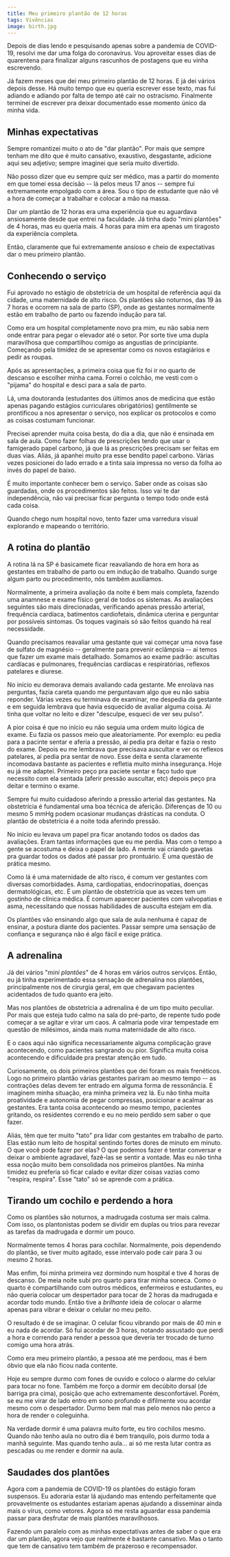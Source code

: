 ```yaml
---
title: Meu primeiro plantão de 12 horas
tags: Vivências
image: birth.jpg
---
```


Depois de dias lendo e pesquisando apenas sobre a pandemia de COVID-19, resolvi me dar uma folga do coronavirus. Vou aproveitar esses dias de quarentena para finalizar alguns rascunhos de postagens que eu vinha escrevendo.

Já fazem meses que dei meu primeiro plantão de 12 horas. E já dei vários depois desse. Há muito tempo que eu queria escrever esse texto, mas fui adiando e adiando por falta de tempo até cair no ostracismo. Finalmente terminei de escrever pra deixar documentado esse momento único da minha vida.

## Minhas expectativas

Sempre romantizei muito o ato de "dar plantão". Por mais que sempre tenham me dito que é muito cansativo, exaustivo, desgastante, adicione aqui seu adjetivo; sempre imaginei que seria muito divertido.

Não posso dizer que eu sempre quiz ser médico, mas a partir do momento em que tomei essa decisão -- lá pelos meus 17 anos -- sempre fui extremamente empolgado com a área. Sou o tipo de estudante que não vê a hora de começar a trabalhar e colocar a mão na massa.

Dar um plantão de 12 horas era uma experiência que eu aguardava ansiosamente desde que entrei na faculdade. Já tinha dado "mini plantões" de 4 horas, mas eu queria mais. 4 horas para mim era apenas um tiragosto da experiência completa. 

Então, claramente que fui extremamente ansioso e cheio de expectativas dar o meu primeiro plantão.

## Conhecendo o serviço

Fui aprovado no estágio de obstetrícia de um hospital de referência aqui da cidade, uma maternidade de alto risco. Os plantões são noturnos, das 19 às 7 horas e ocorrem na sala de parto (SP), onde as gestantes normalmente estão em trabalho de parto ou fazendo indução para tal.

Como era um hospital completamente novo pra mim, eu não sabia nem onde entrar para pegar o elevador até o setor. Por sorte tive uma dupla maravilhosa que compartilhou comigo as angustias de principiante. Começando pela timidez de se apresentar como os novos estagiários e pedir as roupas.

Após as apresentações, a primeira coisa que fiz foi ir no quarto de descanso e escolher minha cama. Forrei o colchão, me vesti com o "pijama" do hospital e desci para a sala de parto.

Lá, uma doutoranda (estudantes dos últimos anos de medicina que estão apenas pagando estágios curriculares obrigatórios) gentilmente se prontificou a nos apresentar o serviço, nos explicar os protocolos e como as coisas costumam funcionar.

Precisei aprender muita coisa besta, do dia a dia, que não é ensinada em sala de aula. Como fazer folhas de prescrições tendo que usar o famigerado papel carbono, já que lá as prescrições precisam ser feitas em duas vias. Aliás, já apanhei muito pra esse bendito papel carbono. Várias vezes posicionei do lado errado e a tinta saia impressa no verso da folha ao invés do papel de baixo.

É muito importante conhecer bem o serviço. Saber onde as coisas são guardadas, onde os procedimentos são feitos. Isso vai te dar independência, não vai precisar ficar pergunta o tempo todo onde está cada coisa.

Quando chego num hospital novo, tento fazer uma varredura visual explorando e mapeando o território.

## A rotina do plantão 

A rotina lá na SP é basicamete ficar reavaliando de hora em hora as gestantes em trabalho de parto ou em indução de trabalho. Quando surge algum parto ou procedimento, nós também auxiliamos. 

Normalmente, a primeira avaliação da noite é bem mais completa, fazendo uma anamnese e exame físico geral de todos os sistemas. As avaliações seguintes são mais direcionadas, verificando apenas pressão arterial, frequência cardíaca, batimentos cardiofetais, dinâmica uterina e perguntar por possíveis sintomas. Os toques vaginais só são feitos quando há real necessidade.

Quando precisamos reavaliar uma gestante que vai começar uma nova fase de sulfato de magnésio -- geralmente para prevenir eclâmpsia -- aí temos que fazer um exame mais detalhado. Somamos ao exame padrão: ascultas cardíacas e pulmonares, frequências cardíacas e respiratórias, reflexos patelares e diurese.

No início eu demorava demais avaliando cada gestante. Me enrolava nas perguntas, fazia careta quando me perguntavam algo que eu não sabia reponder. Várias vezes eu terminava de examinar, me despedia da gestante e em seguida lembrava que havia esquecido de avaliar alguma coisa. Ai tinha que voltar no leito e dizer "desculpe, esqueci de ver seu pulso".

A pior coisa é que no início eu não seguia uma ordem muito lógica de exame. Eu fazia os passos meio que aleatoriamente. Por exemplo: eu pedia para a pacinte sentar e aferia a pressão, aí pedia pra deitar e fazia o resto do exame. Depois eu me lembrava que precisava auscultar e ver os reflexos patelares, aí pedia pra sentar de novo. Esse deita e senta claramente incomodava bastante as pacientes e refletia muito minha insegurança. Hoje eu já me adaptei. Primeiro peço pra paciete sentar e faço tudo que necessito com ela sentada (aferir pressão auscultar, etc) depois peço pra deitar e termino o exame.

Sempre fui muito cuidadoso aferindo a pressão arterial das gestantes. Na obstetrícia é fundamental uma boa técnica de aferição. Diferenças de 10 ou mesmo 5 mmHg podem ocasionar mudanças drásticas na conduta. O plantão de obstetrícia é a noite toda aferindo pressão.

No início eu levava um papel pra ficar anotando todos os dados das avaliações. Eram tantas informações que eu me perdia. Mas com o tempo a gente se acostuma e deixa o papel de lado. A mente vai criando gavetas pra guardar todos os dados até passar pro prontuário. É uma questão de prática mesmo.

Como lá é uma maternidade de alto risco, é comum ver gestantes com diversas comorbidades. Asma, cardiopatias, endocrinopatias, doenças dermatológicas, etc. É um plantão de obstetrícia que as vezes tem um gostinho de clínica médica. É comum aparecer pacientes com valvopatias e asma, necessitando que nossas habilidades de ausculta estejam em dia. 

Os plantões vão ensinando algo que sala de aula nenhuma é capaz de ensinar, a postura diante dos pacientes. Passar sempre uma sensação de confiança e segurança não é algo fácil e exige prática.


## A adrenalina

Já dei vários "*mini plantões*" de 4 horas em vários outros serviços. Então, eu já tinha experimentado essa sensação de adrenalina nos plantões, principalmente nos de cirurgia geral, em que chegavam pacientes acidentados de tudo quanto era jeito.

Mas nos plantões de obstetrícia a adrenalina é de um tipo muito peculiar. Por mais que esteja tudo calmo na sala do pré-parto, de repente tudo pode começar a se agitar e virar um caos. A calmaria pode virar tempestade em questão de milésimos, ainda mais numa maternidade de alto risco.

E o caos aqui não significa necessariamente alguma complicação grave acontecendo, como pacientes sangrando ou pior. Significa muita coisa acontecendo e dificuldade pra prestar atenção em tudo.

Curiosamente, os dois primeiros plantões que dei foram os mais frenéticos. Logo no primeiro plantão várias gestantes pariram ao mesmo tempo -- as contrações delas devem ter entrado em alguma forma de ressonância. E imaginem minha situação, era minha primeira vez lá. Eu não tinha muita proatividade e autonomia de pegar compressas, posicionar e acalmar as gestantes. Era tanta coisa acontecendo ao mesmo tempo, pacientes gritando, os residentes correndo e eu no meio perdido sem saber o que fazer.

Aliás, têm que ter muito "tato" pra lidar com gestantes em trabalho de parto. Elas estão num leito de hospital sentindo fortes dores de minuto em minuto. O que você pode fazer por elas? O que podemos fazer é tentar conversar e deixar o ambiente agradavel, fazê-las se sentir a vontade. Mas eu não tinha essa noção muito bem consolidada nos primeiros plantões. Na minha timidez eu preferia só ficar calado e evitar dizer coisas vazias como "respira, respira". Esse "tato" só se aprende com a prática.


## Tirando um cochilo e perdendo a hora

Como os plantões são noturnos, a madrugada costuma ser mais calma. Com isso, os plantonistas podem se dividir em duplas ou trios para revezar as tarefas da madrugada e dormir um pouco.

Normalmente temos 4 horas para cochilar. Normalmente, pois dependendo do plantão, se tiver muito agitado, esse intervalo pode cair para 3 ou mesmo 2 horas.

Mas enfim, foi minha primeira vez dormindo num hospital e tive 4 horas de descanso. De meia noite subi pro quarto para tirar minha soneca. Como o quarto é compartilhando com outros médicos, enfermeiros e estudantes, eu não queria colocar um despertador para tocar de 2 horas da madrugada e acordar todo mundo. Então tive a *brilhante* ideia de colocar o alarme apenas para vibrar e deixar o celular no meu peito.

O resultado é de se imaginar. O celular ficou vibrando por mais de 40 min e eu nada de acordar. Só fui acordar de 3 horas, notando assustado que perdi a hora e correndo para render a pessoa que deveria ter trocado de turno comigo uma hora atrás.

Como era meu primeiro plantão, a pessoa até me perdoou, mas é bem óbvio que ela não ficou nada contente.

Hoje eu sempre durmo com fones de ouvido e coloco o alarme do celular para tocar no fone. Também me forço a dormir em decúbito dorsal (de barriga pra cima), posição que acho extremamente desconfortável. Porém, se eu me virar de lado entro em sono profundo e difilmente vou acordar mesmo com o despertador. Durmo bem mal mas pelo menos não perco a hora de render o coleguinha.

Na verdade dormir é uma palavra muito forte, eu tiro cochilos mesmo. Quando não tenho aula no outro dia é bem tranquilo, pois durmo toda a manhã seguinte. Mas quando tenho aula... ai só me resta lutar contra as pescadas ou me render e dormir na aula.

## Saudades dos plantões

Agora com a pandemia de COVID-19 os plantões do estágio foram suspensos. Eu adoraria estar lá ajudando mas entendo perfeitamente que provavelmente os estudantes estariam apenas ajudando a disseminar ainda mais o vírus, como vetores. Agora só me resta aguardar essa pandemia passar para desfrutar de mais plantões maravilhosos.

Fazendo um paralelo com as minhas expectativas antes de saber o que era dar um plantão, agora vejo que realmente é bastante cansativo. Mas o tanto que tem de cansativo tem também de prazeroso e recompensador.






